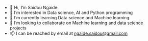 - 👋 Hi, I’m Saidou Ngaide
- 👀 I’m interested in Data science, AI and Python programming
- 🌱 I’m currently learning Data science and Machine learning
- 💞️ I’m looking to collaborate on Machine learning and data science projects
- 📫 I can be reached by email at ngaide.saidou@gmail.com

<!---
ngaidesaidou/ngaidesaidou is a ✨ special ✨ repository because its `README.md` (this file) appears on your GitHub profile.
You can click the Preview link to take a look at your changes.
--->
